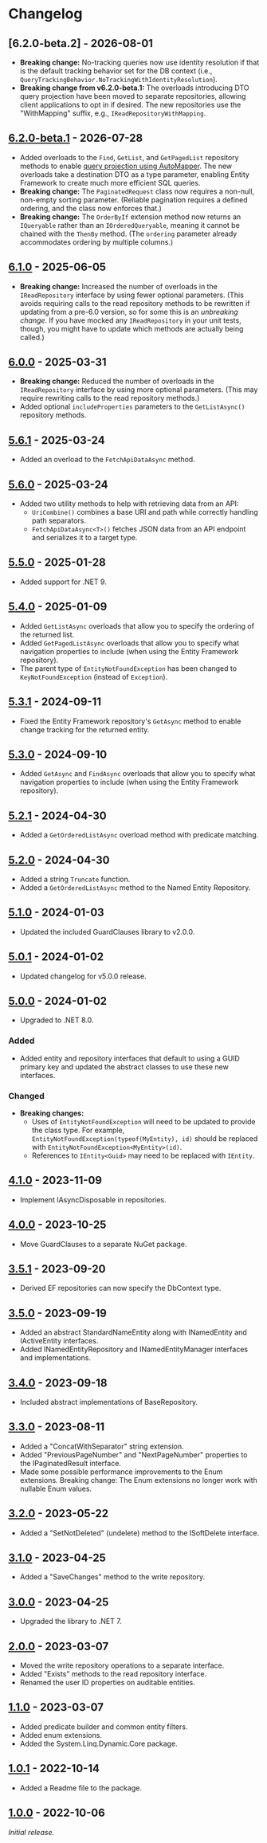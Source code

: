 # Changelog

## [6.2.0-beta.2] - 2026-08-01

- **Breaking change:** No-tracking queries now use identity resolution if that is the default tracking behavior set for
  the DB context (i.e., `QueryTrackingBehavior.NoTrackingWithIdentityResolution`).
- **Breaking change from v6.2.0-beta.1:** The overloads introducing DTO query projection have been moved to separate
  repositories, allowing client applications to opt in if desired. The new repositories use the "WithMapping" suffix,
  e.g., `IReadRepositoryWithMapping`.

## [6.2.0-beta.1] - 2026-07-28

- Added overloads to the `Find`, `GetList`, and `GetPagedList` repository methods to enable [query projection using
  AutoMapper](https://docs.automapper.io/en/stable/Queryable-Extensions.html). The new overloads take a destination DTO
  as a type parameter, enabling Entity Framework to create much more efficient SQL queries.
- **Breaking change:** The `PaginatedRequest` class now requires a non-null, non-empty sorting parameter. (Reliable
  pagination requires a defined ordering, and the class now enforces that.)
- **Breaking change:** The `OrderByIf` extension method now returns an `IQueryable` rather than an `IOrderedQueryable`,
  meaning it cannot be chained with the `ThenBy` method. (The `ordering` parameter already accommodates ordering by
  multiple columns.)

## [6.1.0] - 2025-06-05

- **Breaking change:** Increased the number of overloads in the `IReadRepository` interface by using fewer optional
  parameters. (This avoids requiring calls to the read repository methods to be rewritten if updating from a pre-6.0
  version, so for some this is an *unbreaking change*. If you have mocked any `IReadRepository` in your unit tests,
  though, you might have to update which methods are actually being called.)

## [6.0.0] - 2025-03-31

- **Breaking change:** Reduced the number of overloads in the `IReadRepository` interface by using more optional
  parameters. (This may require rewriting calls to the read repository methods.)
- Added optional `includeProperties` parameters to the `GetListAsync()` repository methods.

## [5.6.1] - 2025-03-24

- Added an overload to the `FetchApiDataAsync` method.

## [5.6.0] - 2025-03-24

- Added two utility methods to help with retrieving data from an API:
    - `UriCombine()` combines a base URI and path while correctly handling path separators.
    - `FetchApiDataAsync<T>()` fetches JSON data from an API endpoint and serializes it to a target type.

## [5.5.0] - 2025-01-28

- Added support for .NET 9.

## [5.4.0] - 2025-01-09

- Added `GetListAsync` overloads that allow you to specify the ordering of the returned list.
- Added `GetPagedListAsync` overloads that allow you to specify what navigation properties to include (when using the
  Entity Framework repository).
- The parent type of `EntityNotFoundException` has been changed to `KeyNotFoundException` (instead of `Exception`).

## [5.3.1] - 2024-09-11

- Fixed the Entity Framework repository's `GetAsync` method to enable change tracking for the returned entity.

## [5.3.0] - 2024-09-10

- Added `GetAsync` and `FindAsync` overloads that allow you to specify what navigation properties to include (when using
  the Entity Framework repository).

## [5.2.1] - 2024-04-30

- Added a `GetOrderedListAsync` overload method with predicate matching.

## [5.2.0] - 2024-04-30

- Added a string `Truncate` function.
- Added a `GetOrderedListAsync` method to the Named Entity Repository.

## [5.1.0] - 2024-01-03

- Updated the included GuardClauses library to v2.0.0.

## [5.0.1] - 2024-01-02

- Updated changelog for v5.0.0 release.

## [5.0.0] - 2024-01-02

- Upgraded to .NET 8.0.

### Added

- Added entity and repository interfaces that default to using a GUID primary key and updated the abstract classes to
  use these new interfaces.

### Changed

- **Breaking changes:**
    - Uses of `EntityNotFoundException` will need to be updated to provide the class type. For example,
      `EntityNotFoundException(typeof(MyEntity), id)` should be replaced with `EntityNotFoundException<MyEntity>(id)`.
    - References to `IEntity<Guid>` may need to be replaced with `IEntity`.

## [4.1.0] - 2023-11-09

- Implement IAsyncDisposable in repositories.

## [4.0.0] - 2023-10-25

- Move GuardClauses to a separate NuGet package.

## [3.5.1] - 2023-09-20

- Derived EF repositories can now specify the DbContext type.

## [3.5.0] - 2023-09-19

- Added an abstract StandardNameEntity along with INamedEntity and IActiveEntity interfaces.
- Added INamedEntityRepository and INamedEntityManager interfaces and implementations.

## [3.4.0] - 2023-09-18

- Included abstract implementations of BaseRepository.

## [3.3.0] - 2023-08-11

- Added a "ConcatWithSeparator" string extension.
- Added "PreviousPageNumber" and "NextPageNumber" properties to the IPaginatedResult interface.
- Made some possible performance improvements to the Enum extensions.
  Breaking change: The Enum extensions no longer work with nullable Enum values.

## [3.2.0] - 2023-05-22

- Added a "SetNotDeleted" (undelete) method to the ISoftDelete interface.

## [3.1.0] - 2023-04-25

- Added a "SaveChanges" method to the write repository.

## [3.0.0] - 2023-04-25

- Upgraded the library to .NET 7.

## [2.0.0] - 2023-03-07

- Moved the write repository operations to a separate interface.
- Added "Exists" methods to the read repository interface.
- Renamed the user ID properties on auditable entities.

## [1.1.0] - 2023-03-07

- Added predicate builder and common entity filters.
- Added enum extensions.
- Added the System.Linq.Dynamic.Core package.

## [1.0.1] - 2022-10-14

- Added a Readme file to the package.

## [1.0.0] - 2022-10-06

_Initial release._

[6.2.0-beta.1]: https://github.com/gaepdit/app-library/releases/tag/v6.2.0-beta.1

[6.1.0]: https://github.com/gaepdit/app-library/releases/tag/v6.1.0

[6.0.0]: https://github.com/gaepdit/app-library/releases/tag/v6.0.0

[5.6.1]: https://github.com/gaepdit/app-library/releases/tag/v5.6.1

[5.6.0]: https://github.com/gaepdit/app-library/releases/tag/v5.6.0

[5.5.0]: https://github.com/gaepdit/app-library/releases/tag/v5.5.0

[5.4.0]: https://github.com/gaepdit/app-library/releases/tag/v5.4.0

[5.3.1]: https://github.com/gaepdit/app-library/releases/tag/v5.3.1

[5.3.0]: https://github.com/gaepdit/app-library/releases/tag/v5.3.0

[5.2.1]: https://github.com/gaepdit/app-library/releases/tag/v5.2.1

[5.2.0]: https://github.com/gaepdit/app-library/releases/tag/v5.2.0

[5.1.0]: https://github.com/gaepdit/app-library/releases/tag/l%2Fv5.1.0

[5.0.1]: https://github.com/gaepdit/app-library/releases/tag/al%2Fv5.0.1

[5.0.0]: https://github.com/gaepdit/app-library/releases/tag/al%2Fv5.0.0

[4.1.0]: https://github.com/gaepdit/app-library/releases/tag/al%2Fv4.1.0

[4.0.0]: https://github.com/gaepdit/app-library/releases/tag/al%2Fv4.0.0

[3.5.1]: https://github.com/gaepdit/app-library/releases/tag/v3.5.1

[3.5.0]: https://github.com/gaepdit/app-library/releases/tag/v3.5.0

[3.4.0]: https://github.com/gaepdit/app-library/releases/tag/v3.4.0

[3.3.0]: https://github.com/gaepdit/app-library/releases/tag/v3.3.0

[3.2.0]: https://github.com/gaepdit/app-library/releases/tag/v3.2.0

[3.1.0]: https://github.com/gaepdit/app-library/releases/tag/v3.1.0

[3.0.0]: https://github.com/gaepdit/app-library/releases/tag/v3.0.0

[2.0.0]: https://github.com/gaepdit/app-library/releases/tag/v2.0.0

[1.1.0]: https://github.com/gaepdit/app-library/releases/tag/v1.1.0

[1.0.1]: https://github.com/gaepdit/app-library/releases/tag/v1.0.1

[1.0.0]: https://github.com/gaepdit/app-library/releases/tag/v1.0.0
